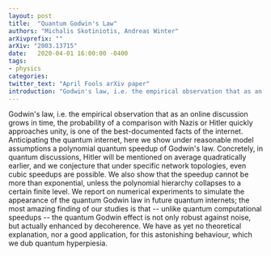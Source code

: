 ```yaml
---
layout: post
title:  "Quantum Godwin's Law"
authors: "Michalis Skotiniotis, Andreas Winter"
arXivprefix: ""
arXiv: "2003.13715"
date:   2020-04-01 16:00:00 -0400
tags:
- physics
categories:
twitter_text: "April Fools arXiv paper"
introduction: "Godwin's law, i.e. the empirical observation that as an online discussion grows in time, the probability of a comparison with Nazis or Hitler quickly approaches unity, is one of the..."
---
```


Godwin's law, i.e. the empirical observation that as an online discussion grows in time, the probability of a comparison with Nazis or Hitler quickly approaches unity, is one of the best-documented facts of the internet. Anticipating the quantum internet, here we show under reasonable model assumptions a polynomial quantum speedup of Godwin\'s law. Concretely, in quantum discussions, Hitler will be mentioned on average quadratically earlier, and we conjecture that under specific network topologies, even cubic speedups are possible. We also show that the speedup cannot be more than exponential, unless the polynomial hierarchy collapses to a certain finite level. We report on numerical experiments to simulate the appearance of the quantum Godwin law in future quantum internets; the most amazing finding of our studies is that -- unlike quantum computational speedups -- the quantum Godwin effect is not only robust against noise, but actually enhanced by decoherence. We have as yet no theoretical explanation, nor a good application, for this astonishing behaviour, which we dub quantum hyperpiesia.
